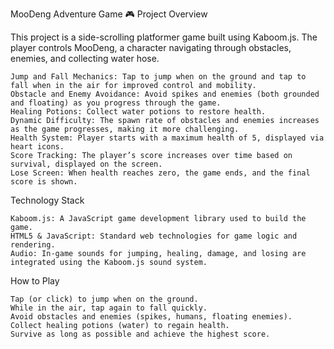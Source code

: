 MooDeng Adventure Game 🎮
Project Overview

This project is a side-scrolling platformer game built using Kaboom.js. The player controls MooDeng, a character navigating through obstacles, enemies, and collecting water hose.

    Jump and Fall Mechanics: Tap to jump when on the ground and tap to fall when in the air for improved control and mobility.
    Obstacle and Enemy Avoidance: Avoid spikes and enemies (both grounded and floating) as you progress through the game.
    Healing Potions: Collect water potions to restore health.
    Dynamic Difficulty: The spawn rate of obstacles and enemies increases as the game progresses, making it more challenging.
    Health System: Player starts with a maximum health of 5, displayed via heart icons.
    Score Tracking: The player’s score increases over time based on survival, displayed on the screen.
    Lose Screen: When health reaches zero, the game ends, and the final score is shown.

Technology Stack

    Kaboom.js: A JavaScript game development library used to build the game.
    HTML5 & JavaScript: Standard web technologies for game logic and rendering.
    Audio: In-game sounds for jumping, healing, damage, and losing are integrated using the Kaboom.js sound system.

How to Play

    Tap (or click) to jump when on the ground.
    While in the air, tap again to fall quickly.
    Avoid obstacles and enemies (spikes, humans, floating enemies).
    Collect healing potions (water) to regain health.
    Survive as long as possible and achieve the highest score.
